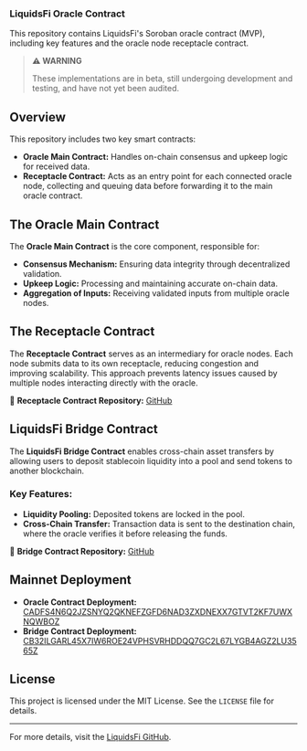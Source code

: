 ### LiquidsFi Oracle Contract <!-- omit in toc -->

This repository contains LiquidsFi's Soroban oracle contract (MVP), including key features and the oracle node receptacle contract.

> **⚠ WARNING**
>
> These implementations are in beta, still undergoing development and testing, and have not yet been audited.

## Overview

This repository includes two key smart contracts:

- **Oracle Main Contract:** Handles on-chain consensus and upkeep logic for received data.
- **Receptacle Contract:** Acts as an entry point for each connected oracle node, collecting and queuing data before forwarding it to the main oracle contract.

## The Oracle Main Contract

The **Oracle Main Contract** is the core component, responsible for:

- **Consensus Mechanism:** Ensuring data integrity through decentralized validation.
- **Upkeep Logic:** Processing and maintaining accurate on-chain data.
- **Aggregation of Inputs:** Receiving validated inputs from multiple oracle nodes.

## The Receptacle Contract

The **Receptacle Contract** serves as an intermediary for oracle nodes. Each node submits data to its own receptacle, reducing congestion and improving scalability. This approach prevents latency issues caused by multiple nodes interacting directly with the oracle.

🔗 **Receptacle Contract Repository:** [GitHub](https://github.com/LiquidsFi/liquidsfi-oracle-soroban/tree/main/liquidsfi-oracle-receptacle)

## LiquidsFi Bridge Contract

The **LiquidsFi Bridge Contract** enables cross-chain asset transfers by allowing users to deposit stablecoin liquidity into a pool and send tokens to another blockchain.

### Key Features:

- **Liquidity Pooling:** Deposited tokens are locked in the pool.
- **Cross-Chain Transfer:** Transaction data is sent to the destination chain, where the oracle verifies it before releasing the funds.

🔗 **Bridge Contract Repository:** [GitHub](https://github.com/LiquidsFi/liquidsfi-bridge-soroban)

## Mainnet Deployment

- **Oracle Contract Deployment:** [CADFS4N6Q2JZSNYQ2QKNEFZGFD6NAD3ZXDNEXX7GTVT2KF7UWXNQWBOZ](https://developers.stellar.org/docs/build)
- **Bridge Contract Deployment:** [CB32ILGARL45X7IW6ROE24VPHSVRHDDQQ7GC2L67LYGB4AGZ2LU3565Z](https://stellar.expert/explorer/public/contract/CADFS4N6Q2JZSNYQ2QKNEFZGFD6NAD3ZXDNEXX7GTVT2KF7UWXNQWBOZ)

## License

This project is licensed under the MIT License. See the `LICENSE` file for details.

---

For more details, visit the [LiquidsFi GitHub](https://github.com/LiquidsFi).
